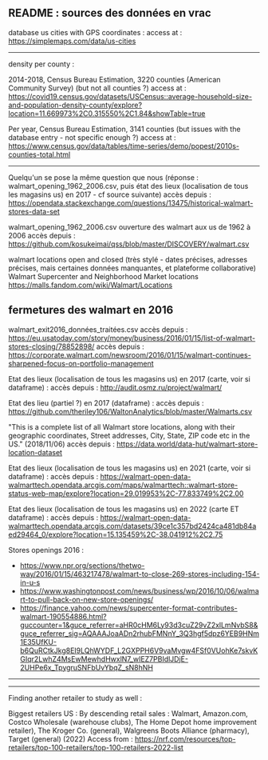 ## README : sources des données en vrac

database us cities with GPS coordinates :
access at : https://simplemaps.com/data/us-cities
__________________________________________________________________________________________________________________________________________________________________________________________________________________

density per county :

2014-2018, Census Bureau Estimation, 3220 counties (American Community Survey) (but not all counties ?)
access at : https://covid19.census.gov/datasets/USCensus::average-household-size-and-population-density-county/explore?location=11.669973%2C0.315550%2C1.84&showTable=true

Per year, Census Bureau Estimation, 3141 counties (but issues with the database entry - not specific enough ?)
access at : 
https://www.census.gov/data/tables/time-series/demo/popest/2010s-counties-total.html
__________________________________________________________________________________________________________________________________________________________________________________________________________________

Quelqu'un se pose la même question que nous (réponse : walmart_opening_1962_2006.csv, puis état des lieux (localisation de tous les magasins us) en 2017 - cf source suivante)
accès depuis : https://opendata.stackexchange.com/questions/13475/historical-walmart-stores-data-set

walmart_opening_1962_2006.csv
ouverture des walmart aux us de 1962 à 2006
accès depuis : https://github.com/kosukeimai/qss/blob/master/DISCOVERY/walmart.csv

walmart locations open and closed (très stylé - dates précises, adresses précises, mais certaines données manquantes, et plateforme collaborative)
Walmart Supercenter and Neighborhood Market locations
https://malls.fandom.com/wiki/Walmart/Locations

## fermetures des walmart en 2016 
walmart_exit2016_données_traitées.csv
accès depuis : https://eu.usatoday.com/story/money/business/2016/01/15/list-of-walmart-stores-closing/78852898/
accès depuis : https://corporate.walmart.com/newsroom/2016/01/15/walmart-continues-sharpened-focus-on-portfolio-management

Etat des lieux (localisation de tous les magasins us) en 2017 (carte, voir si  dataframe) :
accès depuis : http://audit.osmz.ru/project/walmart/

Etat des lieu (partiel ?) en 2017 (dataframe) :
accès depuis : https://github.com/theriley106/WaltonAnalytics/blob/master/Walmarts.csv

"This is a complete list of all Walmart store locations, along with their geographic coordinates, Street addresses, City, State, ZIP code etc in the US." (2018/11/06) 
accès depuis : https://data.world/data-hut/walmart-store-location-dataset

Etat des lieux (localisation de tous les magasins us) en 2021 (carte, voir si  dataframe) :
accès depuis : https://walmart-open-data-walmarttech.opendata.arcgis.com/maps/walmarttech::walmart-store-status-web-map/explore?location=29.019953%2C-77.833749%2C2.00

Etat des lieux (localisation de tous les magasins us) en 2022 (carte ET dataframe) :
accès depuis : https://walmart-open-data-walmarttech.opendata.arcgis.com/datasets/39ce1c357bd2424ca481db84aed29464_0/explore?location=15.135459%2C-38.041912%2C2.75

Stores openings 2016 :
- https://www.npr.org/sections/thetwo-way/2016/01/15/463217478/walmart-to-close-269-stores-including-154-in-u-s
- https://www.washingtonpost.com/news/business/wp/2016/10/06/walmart-to-pull-back-on-new-store-openings/
- https://finance.yahoo.com/news/supercenter-format-contributes-walmart-190554886.html?guccounter=1&guce_referrer=aHR0cHM6Ly93d3cuZ29vZ2xlLmNvbS8&guce_referrer_sig=AQAAAJoaADn2rhubFMNnY_3Q3hgf5dpz6YEB9HNm1E35UfKU-b6QuRCtkJkg8EI9LQhWYDF_L2GXPPH6V9vaMvgw4FSf0VUohKe7skvKGIqr2LwhZ4MsEwMewhdHwxlN7_wIEZ7PBIdlJDjE-2UHPe6x_TpygruSNFbUvYbqZ_sN8hNH

_________________________________________________________________________________________________________
_________________________________________________________________________________________________________

Finding another retailer to study as well :

Biggest retailers US : 
By descending retail sales : Walmart, Amazon.com, Costco Wholesale (warehouse clubs), The Home Depot home improvement retailer), The Kroger Co. (general), Walgreens Boots Alliance (pharmacy), Target (general) (2022)
Access from : https://nrf.com/resources/top-retailers/top-100-retailers/top-100-retailers-2022-list